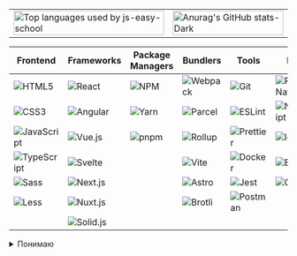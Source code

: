 <p align="center">
  <table width="100%">
    <tr>
      <td><img src="https://github-readme-stats.vercel.app/api/top-langs/?username=js-easy-school&theme=dark&langs_count=10&astro&layout=compact" alt="Top languages used by js-easy-school" width="100%" /></td>
      <td><img src="https://github-readme-stats.vercel.app/api?username=js-easy-school&show_icons=true&theme=dark" alt="Anurag's GitHub stats-Dark" width="100%" /></td>
    </tr>
  </table>
</p>

| Frontend        | Frameworks | Package Managers | Bundlers         | Tools          | Mobile          |
| --------------- | ------------ | ---------------- | ---------------- | -------------- | --------------- |
| ![HTML5](https://img.shields.io/badge/html5-%23E34F26.svg?style=for-the-badge&logo=html5&logoColor=white) | ![React](https://img.shields.io/badge/react-%2320232a.svg?style=for-the-badge&logo=react&logoColor=%2361DAFB) | ![NPM](https://img.shields.io/badge/npm-CB3837?style=for-the-badge&logo=npm&logoColor=white) | ![Webpack](https://img.shields.io/badge/webpack-%238DD6F9.svg?style=for-the-badge&logo=webpack&logoColor=black) | ![Git](https://img.shields.io/badge/git-%23F05033.svg?style=for-the-badge&logo=git&logoColor=white) | ![React Native](https://img.shields.io/badge/React_Native-20232A?style=for-the-badge&logo=react&logoColor=61DAFB) |
| ![CSS3](https://img.shields.io/badge/css3-%231572B6.svg?style=for-the-badge&logo=css3&logoColor=white) | ![Angular](https://img.shields.io/badge/angular-%23DD0031.svg?style=for-the-badge&logo=angular&logoColor=white) | ![Yarn](https://img.shields.io/badge/yarn-%232187B6.svg?style=for-the-badge&logo=yarn&logoColor=white) | ![Parcel](https://img.shields.io/badge/parcel-%23D4BFFF.svg?style=for-the-badge&logo=parcel&logoColor=none) | ![ESLint](https://img.shields.io/badge/ESLint-4B3263?style=for-the-badge&logo=eslint&logoColor=white) | ![NativeScript](https://img.shields.io/badge/NativeScript-3655FF?style=for-the-badge&logo=nativescript&logoColor=white) |
| ![JavaScript](https://img.shields.io/badge/javascript-%23323330.svg?style=for-the-badge&logo=javascript&logoColor=%23F7DF1E) | ![Vue.js](https://img.shields.io/badge/vuejs-%2335495e.svg?style=for-the-badge&logo=vuedotjs&logoColor=%234FC08D) | ![pnpm](https://img.shields.io/badge/pnpm-1D101E?style=for-the-badge&logo=pnpm&logoColor=white) | ![Rollup](https://img.shields.io/badge/rollup.js-%23EC4A3F.svg?style=for-the-badge&logo=rollup.js&logoColor=white) | ![Prettier](https://img.shields.io/badge/prettier-1A2B34?style=for-the-badge&logo=prettier&logoColor=white) | ![Ionic](https://img.shields.io/badge/Ionic-3880FF?style=for-the-badge&logo=ionic&logoColor=white) |
| ![TypeScript](https://img.shields.io/badge/typescript-%23007ACC.svg?style=for-the-badge&logo=typescript&logoColor=white) | ![Svelte](https://img.shields.io/badge/svelte-%23f1413d.svg?style=for-the-badge&logo=svelte&logoColor=white) | | ![Vite](https://img.shields.io/badge/vite-%2340696A.svg?style=for-the-badge&logo=vite&logoColor=white) | ![Docker](https://img.shields.io/badge/docker-2496ED?style=for-the-badge&logo=docker&logoColor=white) | ![Expo](https://img.shields.io/badge/expo.io-%23404040.svg?style=for-the-badge&logo=expo&logoColor=white) |
| ![Sass](https://img.shields.io/badge/SASS-hotpink.svg?style=for-the-badge&logo=SASS&logoColor=white) | ![Next.js](https://img.shields.io/badge/next.js-000000?style=for-the-badge&logo=nextdotjs&logoColor=white) | | ![Astro](https://img.shields.io/badge/Astro-32165B?style=for-the-badge&logo=astro&logoColor=white) | ![Jest](https://img.shields.io/badge/Jest-C21325?style=for-the-badge&logo=jest&logoColor=white) | ![Quasar](https://img.shields.io/badge/Quasar-1976D2?style=for-the-badge&logo=quasar&logoColor=white) |
| ![Less](https://img.shields.io/badge/less-1D365D?style=for-the-badge&logo=less&logoColor=white) | ![Nuxt.js](https://img.shields.io/badge/Nuxt.js-white?style=for-the-badge&logo=nuxtdotjs&logoColor=black) | | ![Brotli](https://img.shields.io/badge/Brotli-4F961F?style=for-the-badge&logo=brotli&logoColor=white) | ![Postman](https://img.shields.io/badge/Postman-FF6C37?style=for-the-badge&logo=postman&logoColor=white) | |
| | ![Solid.js](https://img.shields.io/badge/solid.js-ECBF6A?style=for-the-badge&logo=solid.js&logoColor=white) | | | | |

<details>
  <summary>Понимаю</summary>
  
  - [Разбираемся в сортах реактивности](https://habr.com/ru/companies/timeweb/articles/586450/)
</details>
